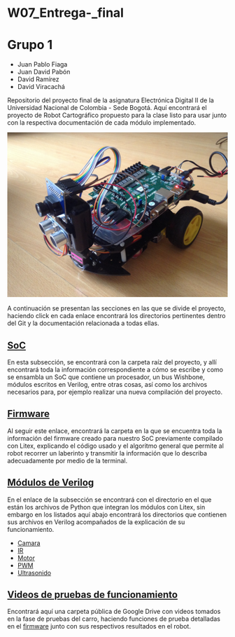 # W07_Entrega-_final

# Grupo 1

 - Juan Pablo Fiaga
 - Juan David Pabón
 - David Ramírez
 - David Viracachá

Repositorio del proyecto final de la asignatura Electrónica Digital II de la Universidad Nacional de Colombia - Sede Bogotá.
Aquí encontrará el proyecto de Robot Cartográfico propuesto para la clase listo para usar junto con la respectiva documentación de cada módulo implementado.

![Screenshot](/Imagenes/Carro.JPG)

A continuación se presentan las secciones en las que se divide el proyecto, haciendo click en cada enlace encontrará los directorios pertinentes dentro del Git y la documentación relacionada a todas ellas.

## [SoC](/ProyectoDigitalII)
En esta subsección, se encontrará con la carpeta raíz del proyecto, y allí encontrará toda la información correspondiente a cómo se escribe y como se ensambla un SoC que contiene un procesador, un bus Wishbone, módulos escritos en Verilog, entre otras cosas, así como los archivos necesarios para, por ejemplo realizar una nueva compilación del proyecto.

## [Firmware](/ProyectoDigitalII/firmware)
Al seguir este enlace, encontrará la carpeta en la que se encuentra toda la información del firmware creado para nuestro SoC previamente compilado con Litex, explicando el código usado y el algoritmo general que permite al robot recorrer un laberinto y transmitir la información que lo describa adecuadamente por medio de la terminal.

## [Módulos de Verilog](/ProyectoDigitalII/module)
En el enlace de la subsección se encontrará con el directorio en el que están los archivos de Python que integran los módulos con Litex, sin embargo en los listados aquí abajo encontrará los directorios que contienen sus archivos en Verilog acompañados de la explicación de su funcionamiento.
- [Camara](/ProyectoDigitalII/module/verilog/camara)
- [IR](/ProyectoDigitalII/module/verilog/Infrarrojo)
- [Motor](/Motor.md) 
- [PWM](/ProyectoDigitalII/module/verilog/PWM)
- [Ultrasonido](/ProyectoDigitalII/module/verilog/Ultrasonido(NexysA7))

## [Videos de pruebas de funcionamiento](https://drive.google.com/drive/folders/1TjqHZUeRFE6-v9n2TI3CKVCBduTdpxww?usp=sharing)
Encontrará aquí una carpeta pública de Google Drive con videos tomados en la fase de pruebas del carro, haciendo funciones de prueba detalladas en el [firmware](/ProyectoDigitalII/firmware) junto con sus respectivos resultados en el robot.
